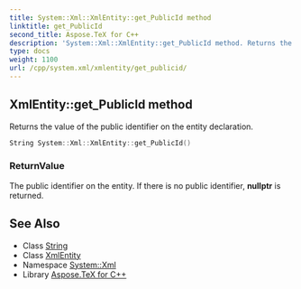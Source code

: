 ```yaml
---
title: System::Xml::XmlEntity::get_PublicId method
linktitle: get_PublicId
second_title: Aspose.TeX for C++
description: 'System::Xml::XmlEntity::get_PublicId method. Returns the value of the public identifier on the entity declaration in C++.'
type: docs
weight: 1100
url: /cpp/system.xml/xmlentity/get_publicid/
---
```

## XmlEntity::get_PublicId method


Returns the value of the public identifier on the entity declaration.

```cpp
String System::Xml::XmlEntity::get_PublicId()
```


### ReturnValue

The public identifier on the entity. If there is no public identifier, **nullptr** is returned.

## See Also

* Class [String](../../../system/string/)
* Class [XmlEntity](../)
* Namespace [System::Xml](../../)
* Library [Aspose.TeX for C++](../../../)
